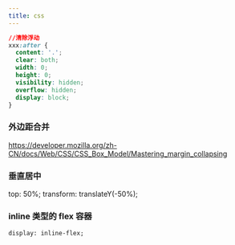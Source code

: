 ```yaml
---
title: css
---
```


```css
//清除浮动
xxx:after {
  content: '.';
  clear: both;
  width: 0;
  height: 0;
  visibility: hidden;
  overflow: hidden;
  display: block;
}
```

### 外边距合并

https://developer.mozilla.org/zh-CN/docs/Web/CSS/CSS_Box_Model/Mastering_margin_collapsing

### 垂直居中

top: 50%;
transform: translateY(-50%);

### inline 类型的 flex 容器

    display: inline-flex;
